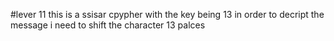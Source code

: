 #lever 11
this is a ssisar cpypher with the key being 13 in order to decript the message i need to shift the character 13 palces
